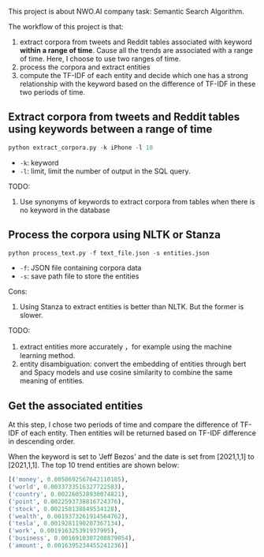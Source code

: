 This project is about NWO.AI company task: Semantic Search Algorithm.

The workflow of this project is that:

1. extract corpora from tweets and Reddit tables associated with keyword **within a range of time**. Cause all the trends are associated with a range of time. Here, I choose to use two ranges of time.
2. process the corpora and extract entities
3. compute the TF-IDF of each entity and decide which one has a strong relationship with the keyword based on the difference of TF-IDF in these two periods of time.


## Extract corpora from tweets and Reddit tables using keywords between a range of time 

```python
python extract_corpora.py -k iPhone -l 10
```

- `-k`: keyword
- `-l`: limit, limit the number of output in the SQL query.

TODO:
1. Use synonyms of keywords to extract corpora from tables when there is no keyword in the database

## Process the corpora using NLTK or Stanza

```python
python process_text.py -f text_file.json -s entities.json
```

- `-f`: JSON file containing corpora data
- `-s`: save path file to store the entities

Cons:
1. Using Stanza to extract entities is better than NLTK. But the former is slower.

TODO:
1. extract entities more accurately ，for example using the machine learning method.
1. entity disambiguation: convert the embedding of entities through bert and Spacy models and use cosine similarity to combine the same meaning of entities.

## Get the associated entities

At this step, I chose two periods of time and compare the difference of TF-IDF of each entity. Then entities will be returned based on TF-IDF difference in descending order.

When the keyword is set to 'Jeff Bezos' and the date is set from [2021,1,1]
 to [2021,1,1]. The top 10  trend entities are shown below:

 ```python
[('money', 0.0050692567642110185),
 ('world', 0.0033733516327722583),
 ('country', 0.002260528930074821),
 ('point', 0.0022593738816724376),
 ('stock', 0.002158138849534128),
 ('wealth', 0.0019373261914564762),
 ('tesla', 0.0019281190207367134),
 ('work', 0.001916325391937995),
 ('business', 0.0016910307208879054),
 ('amount', 0.0016395234455241236)]
 ```
